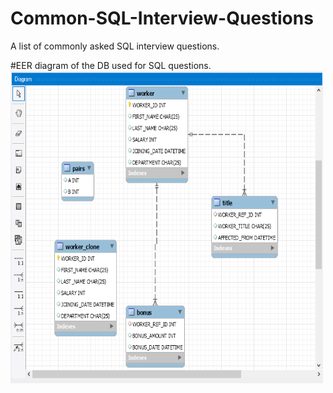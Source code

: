 # Common-SQL-Interview-Questions
A list of commonly asked SQL interview questions.

#EER diagram of the DB used for SQL questions.
<img src="image.png" alt="EER diagram" width="500" height="500">

